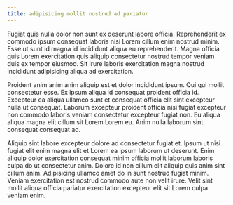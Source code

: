 ```yaml
---
title: adipisicing mollit nostrud ad pariatur
---
```


Fugiat quis nulla dolor non sunt ex deserunt labore officia. Reprehenderit ex commodo ipsum consequat laboris nisi Lorem cillum enim nostrud minim. Esse ut sunt id magna id incididunt aliqua eu reprehenderit. Magna officia quis Lorem exercitation quis aliquip consectetur nostrud tempor veniam duis ex tempor eiusmod. Sit irure laboris exercitation magna nostrud incididunt adipisicing aliqua ad exercitation.

Proident anim anim anim aliquip est et dolor incididunt ipsum. Qui qui mollit consectetur esse. Ex ipsum aliqua id consequat proident officia id. Excepteur ea aliqua ullamco sunt et consequat officia elit sint excepteur nulla ut consequat. Laborum excepteur proident officia nisi fugiat excepteur non commodo laboris veniam consectetur excepteur fugiat non. Eu aliqua aliqua magna elit cillum sit Lorem Lorem eu. Anim nulla laborum sint consequat consequat ad.

Aliquip sint labore excepteur dolore ad consectetur fugiat et. Ipsum ut nisi fugiat elit enim magna elit et Lorem ea ipsum laborum ut deserunt. Enim aliquip dolor exercitation consequat minim officia mollit laborum laboris culpa do ut consectetur anim. Dolore id non cillum elit aliquip quis anim sint cillum anim. Adipisicing ullamco amet do in sunt nostrud fugiat minim. Veniam exercitation est nostrud commodo aute non velit irure. Velit sint mollit aliqua officia pariatur exercitation excepteur elit sit Lorem culpa veniam enim.